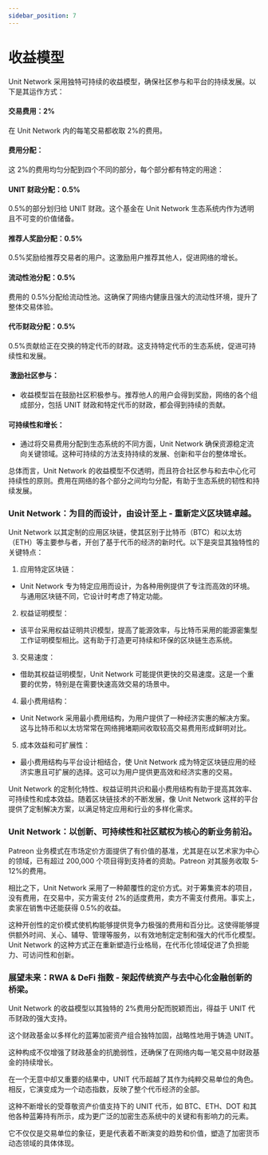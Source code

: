 ```yaml
---
sidebar_position: 7
---
```


# 收益模型

Unit Network 采用独特可持续的收益模型，确保社区参与和平台的持续发展。以下是其运作方式：

#### 交易费用：2%

在 Unit Network 内的每笔交易都收取 2%的费用。

#### 费用分配：

这 2%的费用均匀分配到四个不同的部分，每个部分都有特定的用途：

#### UNIT 财政分配：0.5%

0.5%的部分划归给 UNIT 财政。这个基金在 Unit Network 生态系统内作为透明且不可变的价值储备。

#### 推荐人奖励分配：0.5%

0.5%奖励给推荐交易者的用户。这激励用户推荐其他人，促进网络的增长。

#### 流动性池分配：0.5%

费用的 0.5%分配给流动性池。这确保了网络内健康且强大的流动性环境，提升了整体交易体验。

#### 代币财政分配：0.5%

0.5%贡献给正在交换的特定代币的财政。这支持特定代币的生态系统，促进可持续性和发展。

#### ​ 激励社区参与：

- 收益模型旨在鼓励社区积极参与。推荐他人的用户会得到奖励，网络的各个组成部分，包括 UNIT 财政和特定代币的财政，都会得到持续的贡献。

#### 可持续性和增长：

- 通过将交易费用分配到生态系统的不同方面，Unit Network 确保资源稳定流向关键领域。这种可持续的方法支持持续的发展、创新和平台的整体增长。

总体而言，Unit Network 的收益模型不仅透明，而且符合社区参与和去中心化可持续性的原则。费用在网络的各个部分之间均匀分配，有助于生态系统的韧性和持续发展。

### Unit Network：为目的而设计，由设计至上 - 重新定义区块链卓越。

Unit Network 以其定制的应用区块链，使其区别于比特币（BTC）和以太坊（ETH）等主要参与者，开创了基于代币的经济的新时代。以下是突显其独特性的关键特点：

1. 应用特定区块链：

- Unit Network 专为特定应用而设计，为各种用例提供了专注而高效的环境。与通用区块链不同，它设计时考虑了特定功能。

2. 权益证明模型：

- 该平台采用权益证明共识模型，提高了能源效率，与比特币采用的能源密集型工作证明模型相比。这有助于打造更可持续和环保的区块链生态系统。

3. 交易速度：

- 借助其权益证明模型，Unit Network 可能提供更快的交易速度。这是一个重要的优势，特别是在需要快速高效交易的场景中。

4. 最小费用结构：

- Unit Network 采用最小费用结构，为用户提供了一种经济实惠的解决方案。这与比特币和以太坊常常在网络拥堵期间收取较高交易费用形成鲜明对比。

5. 成本效益和可扩展性：

- 最小费用结构与平台设计相结合，使 Unit Network 成为特定区块链应用的经济实惠且可扩展的选择。这可以为用户提供更高效和经济实惠的交易。

Unit Network 的定制化特性、权益证明共识和最小费用结构有助于提高其效率、可持续性和成本效益。随着区块链技术的不断发展，像 Unit Network 这样的平台提供了定制解决方案，以满足特定应用和行业的多样化需求。

### Unit Network：以创新、可持续性和社区赋权为核心的新业务前沿。

Patreon 业务模式在市场定价方面提供了有价值的基准，尤其是在以艺术家为中心的领域，已有超过 200,000 个项目得到支持者的资助。Patreon 对其服务收取 5-12%的费用。

相比之下，Unit Network 采用了一种颠覆性的定价方式。对于筹集资本的项目，没有费用，在交易中，买方需支付 2%的适度费用，卖方不需支付费用。事实上，卖家在销售中还能获得 0.5%的收益。

这种开创性的定价模式使机构能够提供竞争力极强的费用和百分比。这使得能够提供额外时间、关心、辅导、管理等服务，以有效地制定定制和强大的代币化模型。Unit Network 的这种方式正在重新塑造行业格局，在代币化领域促进了负担能力、可访问性和创新。

### 展望未来：RWA & DeFi 指数 - 架起传统资产与去中心化金融创新的桥梁。

Unit Network 的收益模型以其独特的 2%费用分配而脱颖而出，得益于 UNIT 代币财政的强大支持。

这个财政基金以多样化的蓝筹加密资产组合独特加固，战略性地用于铸造 UNIT。

这种构成不仅增强了财政基金的抗脆弱性，还确保了在网络内每一笔交易中财政基金的持续增长。

在一个无意中却又重要的结果中，UNIT 代币超越了其作为纯粹交易单位的角色。相反，它演变成为一个动态指数，反映了整个代币经济的全部。

这种不断增长的受尊敬资产价值支持下的 UNIT 代币，如 BTC、ETH、DOT 和其他各种蓝筹持有所示，成为更广泛的加密生态系统中的关键和有影响力的元素。

它不仅仅是交易单位的象征，更是代表着不断演变的趋势和价值，塑造了加密货币动态领域的具体体现。
